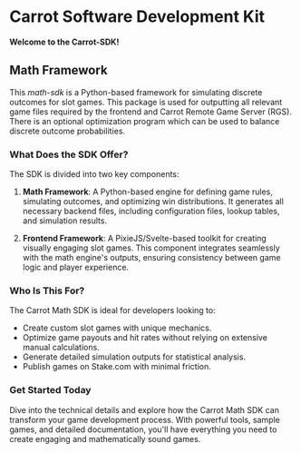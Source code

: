 # Carrot Software Development Kit

**Welcome to the Carrot-SDK!**

<!-- *Your one stop shop for spectacular slots* -->


## Math Framework

This *math-sdk* is a Python-based framework for simulating discrete outcomes for slot games. This package is used for outputting all relevant game files required by the frontend and Carrot Remote Game Server (RGS). There is an optional optimization program which can be used to balance discrete outcome probabilities. 


### **What Does the SDK Offer?**

The SDK is divided into two key components:

1. **Math Framework**: A Python-based engine for defining game rules, simulating outcomes, and optimizing win distributions. It generates all necessary backend files, including configuration files, lookup tables, and simulation results.
   
2. **Frontend Framework**: A PixieJS/Svelte-based toolkit for creating visually engaging slot games. This component integrates seamlessly with the math engine's outputs, ensuring consistency between game logic and player experience.

### **Who Is This For?**

The Carrot Math SDK is ideal for developers looking to:

- Create custom slot games with unique mechanics.
- Optimize game payouts and hit rates without relying on extensive manual calculations.
- Generate detailed simulation outputs for statistical analysis.
- Publish games on Stake.com with minimal friction.

### **Get Started Today**

Dive into the technical details and explore how the Carrot Math SDK can transform your game development process. With powerful tools, sample games, and detailed documentation, you'll have everything you need to create engaging and mathematically sound games.